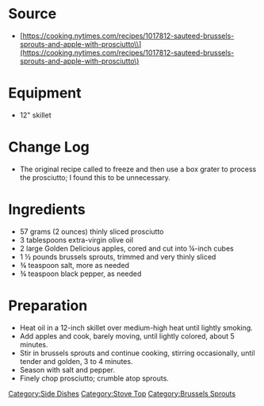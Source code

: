 # Source

-   [https://cooking.nytimes.com/recipes/1017812-sauteed-brussels-sprouts-and-apple-with-prosciutto\\](https://cooking.nytimes.com/recipes/1017812-sauteed-brussels-sprouts-and-apple-with-prosciutto\)

# Equipment

-   12" skillet

# Change Log

-   The original recipe called to freeze and then use a box grater to
    process the prosciutto; I found this to be unnecessary.

# Ingredients

-   57 grams (2 ounces) thinly sliced prosciutto
-   3 tablespoons extra-virgin olive oil
-   2 large Golden Delicious apples, cored and cut into ¼-inch cubes
-   1 ½ pounds brussels sprouts, trimmed and very thinly sliced
-   ¾ teaspoon salt, more as needed
-   ¾ teaspoon black pepper, as needed

# Preparation

-   Heat oil in a 12-inch skillet over medium-high heat until lightly
    smoking.
-   Add apples and cook, barely moving, until lightly colored, about 5
    minutes.
-   Stir in brussels sprouts and continue cooking, stirring
    occasionally, until tender and golden, 3 to 4 minutes.
-   Season with salt and pepper.
-   Finely chop prosciutto; crumble atop sprouts.

[Category:Side Dishes](Category:Side_Dishes "wikilink") [Category:Stove
Top](Category:Stove_Top "wikilink") [Category:Brussels
Sprouts](Category:Brussels_Sprouts "wikilink")